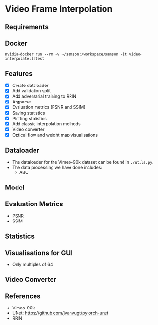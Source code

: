 # Video Frame Interpolation

## Requirements

## Docker
`nvidia-docker run --rm -v ~/samson:/workspace/samson -it video-interpolate:latest`

## Features
- [X] Create dataloader
- [X] Add validation split
- [X] Add adversarial training to RRIN
- [X] Argparse
- [X] Evaluation metrics (PSNR and SSIM)
- [X] Saving statistics
- [X] Plotting statistics
- [X] Add classic interpolation methods
- [X] Video converter
- [X] Optical flow and weight map visualisations

## Dataloader
- The dataloader for the Vimeo-90k dataset can be found in `./utils.py`.
- The data processing we have done includes:
  - ABC

## Model

## Evaluation Metrics
- PSNR
- SSIM

## Statistics

## Visualisations for GUI
- Only multiples of 64

## Video Converter

## References
- Vimeo-90k
- UNet: https://github.com/jvanvugt/pytorch-unet
- RRIN